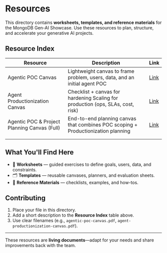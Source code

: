 # Resources

This directory contains **worksheets, templates, and reference materials** for the MongoDB Gen-AI Showcase.
Use these resources to plan, structure, and accelerate your generative AI projects.

## Resource Index

| Resource                                  | Description                                                                 | Link |
|-------------------------------------------|-----------------------------------------------------------------------------|------|
| Agentic POC Canvas                        | Lightweight canvas to frame problem, users, data, and an initial agent POC | [Link](./agent-canvas/MongoDB-agentic-poc-canvas.pdf) |
| Agent Productionization Canvas            | Checklist + canvas for hardening Scaling for production (ops, SLAs, cost, risk) | [Link](./agent-canvas/MongoDB-agent-productionization-canvas.pdf.pdf) |
| Agentic POC & Project Planning Canvas (Full) | End-to-end planning canvas that combines POC scoping + Productionization planning         | [Link](./agent-canvas/MongoDB-combined-agentic-AI-planning-canvas.xslx) |
|                                           |                                                                             |      |
|                                           |                                                                             |      |

## What You'll Find Here
- 📄 **Worksheets** — guided exercises to define goals, users, data, and constraints.
- 🗂️ **Templates** — reusable canvases, planners, and evaluation sheets.
- 🧩 **Reference Materials** — checklists, examples, and how-tos.

## Contributing
1. Place your file in this directory.
2. Add a short description to the **Resource Index** table above.
3. Use clear filenames (e.g., `agentic-poc-canvas.pdf`, `agent-productionization-canvas.pdf`).

---

These resources are **living documents**—adapt for your needs and share improvements back with the team.

